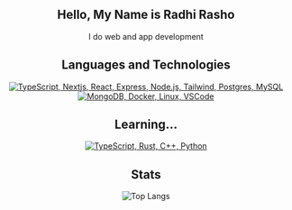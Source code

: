 <h2 align="center">Hello, My Name is Radhi Rasho</h2>

<p align="center">I do web and app development</p>

<div>
<div align="left">
<h2 align="center">Languages and Technologies</h2>
<p align="center">
  <a href="#">
    <img src="https://skillicons.dev/icons?i=ts,nextjs,react,express,nodejs,tailwind,postgres,mysql" alt="TypeScript, Nextjs, React, Express, Node.js, Tailwind, Postgres, MySQL" />
    <br />
    <img src="https://skillicons.dev/icons?i=mongodb,docker,linux,vscode" alt="MongoDB, Docker, Linux, VSCode" />
  </a>
</p>
</div>
<div align="right">
<h2 align="center">Learning...</h2>
<p align="center">
  <a href="#">
    <img src="https://skillicons.dev/icons?i=ts,rust,cpp,python" alt="TypeScript, Rust, C++, Python" />
  </a>
</p>
</div>
</div>
<h2 align="center">Stats</h2>
<p align="center">
    <img src="https://github-readme-stats.vercel.app/api/top-langs/?username=RadhiRasho&theme=aura_dark&count_private=true&hide_border=true&bg_color=0d1117" alt="Top Langs">
</p>
